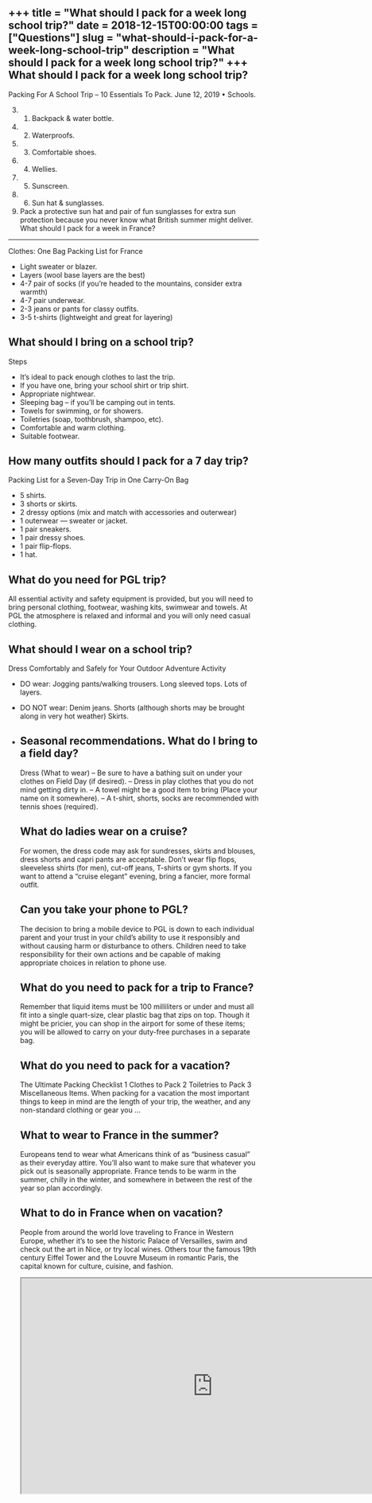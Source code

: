 +++
title = "What should I pack for a week long school trip?"
date = 2018-12-15T00:00:00
tags = ["Questions"]
slug = "what-should-i-pack-for-a-week-long-school-trip"
description = "What should I pack for a week long school trip?"
+++
What should I pack for a week long school trip?
-----------------------------------------------

Packing For A School Trip – 10 Essentials To Pack. June 12, 2019 • Schools.

3. 1) Backpack &amp; water bottle.
4. 2) Waterproofs.
5. 3) Comfortable shoes.
6. 4) Wellies.
7. 5) Sunscreen.
8. 6) Sun hat &amp; sunglasses.
9. Pack a protective sun hat and pair of fun sunglasses for extra sun protection because you never know what British summer might deliver.
What should I pack for a week in France?
----------------------------------------

Clothes: One Bag Packing List for France

- Light sweater or blazer.
- Layers (wool base layers are the best)
- 4-7 pair of socks (if you’re headed to the mountains, consider extra warmth)
- 4-7 pair underwear.
- 2-3 jeans or pants for classy outfits.
- 3-5 t-shirts (lightweight and great for layering)

What should I bring on a school trip?
-------------------------------------

Steps

- It’s ideal to pack enough clothes to last the trip.
- If you have one, bring your school shirt or trip shirt.
- Appropriate nightwear.
- Sleeping bag – if you’ll be camping out in tents.
- Towels for swimming, or for showers.
- Toiletries (soap, toothbrush, shampoo, etc).
- Comfortable and warm clothing.
- Suitable footwear.

How many outfits should I pack for a 7 day trip?
------------------------------------------------

Packing List for a Seven-Day Trip in One Carry-On Bag

- 5 shirts.
- 3 shorts or skirts.
- 2 dressy options (mix and match with accessories and outerwear)
- 1 outerwear — sweater or jacket.
- 1 pair sneakers.
- 1 pair dressy shoes.
- 1 pair flip-flops.
- 1 hat.

What do you need for PGL trip?
------------------------------

All essential activity and safety equipment is provided, but you will need to bring personal clothing, footwear, washing kits, swimwear and towels. At PGL the atmosphere is relaxed and informal and you will only need casual clothing.

What should I wear on a school trip?
------------------------------------

Dress Comfortably and Safely for Your Outdoor Adventure Activity

- DO wear: Jogging pants/walking trousers. Long sleeved tops. Lots of layers.
- DO NOT wear: Denim jeans. Shorts (although shorts may be brought along in very hot weather) Skirts.
- Seasonal recommendations. What do I bring to a field day?
    -------------------------------
    
    Dress (What to wear) – Be sure to have a bathing suit on under your clothes on Field Day (if desired). – Dress in play clothes that you do not mind getting dirty in. – A towel might be a good item to bring (Place your name on it somewhere). – A t-shirt, shorts, socks are recommended with tennis shoes (required).
    
    What do ladies wear on a cruise?
    --------------------------------
    
    For women, the dress code may ask for sundresses, skirts and blouses, dress shorts and capri pants are acceptable. Don’t wear flip flops, sleeveless shirts (for men), cut-off jeans, T-shirts or gym shorts. If you want to attend a “cruise elegant” evening, bring a fancier, more formal outfit.
    
    Can you take your phone to PGL?
    -------------------------------
    
    The decision to bring a mobile device to PGL is down to each individual parent and your trust in your child’s ability to use it responsibly and without causing harm or disturbance to others. Children need to take responsibility for their own actions and be capable of making appropriate choices in relation to phone use.
    
    What do you need to pack for a trip to France?
    ----------------------------------------------
    
    Remember that liquid items must be 100 milliliters or under and must all fit into a single quart-size, clear plastic bag that zips on top. Though it might be pricier, you can shop in the airport for some of these items; you will be allowed to carry on your duty-free purchases in a separate bag.
    
    What do you need to pack for a vacation?
    ----------------------------------------
    
    The Ultimate Packing Checklist 1 Clothes to Pack 2 Toiletries to Pack 3 Miscellaneous Items. When packing for a vacation the most important things to keep in mind are the length of your trip, the weather, and any non-standard clothing or gear you …
    
    What to wear to France in the summer?
    -------------------------------------
    
    Europeans tend to wear what Americans think of as “business casual” as their everyday attire. You’ll also want to make sure that whatever you pick out is seasonally appropriate. France tends to be warm in the summer, chilly in the winter, and somewhere in between the rest of the year so plan accordingly.
    
    What to do in France when on vacation?
    --------------------------------------
    
    People from around the world love traveling to France in Western Europe, whether it’s to see the historic Palace of Versailles, swim and check out the art in Nice, or try local wines. Others tour the famous 19th century Eiffel Tower and the Louvre Museum in romantic Paris, the capital known for culture, cuisine, and fashion.
    
    <iframe allow="accelerometer; autoplay; clipboard-write; encrypted-media; gyroscope; picture-in-picture" allowfullscreen="" class="__youtube_prefs__  epyt-is-override  no-lazyload" data-no-lazy="1" data-origheight="433" data-origwidth="770" data-skipgform_ajax_framebjll="" height="433" id="_ytid_23346" loading="lazy" src="https://www.youtube.com/embed/8D2ntwfKUg0?enablejsapi=1&autoplay=0&cc_load_policy=0&cc_lang_pref=&iv_load_policy=1&loop=0&modestbranding=0&rel=1&fs=1&playsinline=0&autohide=2&theme=dark&color=red&controls=1&" title="YouTube player" width="770"></iframe>